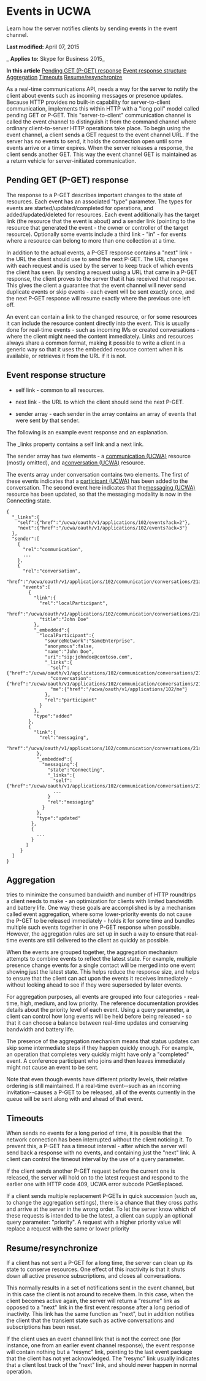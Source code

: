 
# Events in UCWA
Learn how the server notifies clients by sending events in the event channel.

 **Last modified:** April 07, 2015

 _ **Applies to:** Skype for Business 2015_

 **In this article**
[Pending GET (P-GET) response](#sectionSection0)
[Event response structure](#sectionSection1)
[Aggregation](#sectionSection2)
[Timeouts](#sectionSection3)
[Resume/resynchronize](#sectionSection4)


As a real-time communications API, needs a way for the server to notify the client about events such as incoming messages or presence updates. Because HTTP provides no built-in capability for server-to-client communication, implements this within HTTP with a "long poll" model called pending GET or P-GET. This "server-to-client" communication channel is called the event channel to distinguish it from the command channel where ordinary client-to-server HTTP operations take place. 
To begin using the event channel, a client sends a GET request to the event channel URL. If the server has no events to send, it holds the connection open until some events arrive or a timer expires. When the server releases a response, the client sends another GET. This way the event channel GET is maintained as a return vehicle for server-initiated communication. 

## Pending GET (P-GET) response
<a name="sectionSection0"> </a>

The response to a P-GET describes important changes to the state of resources. Each event has an associated "type" parameter. The types for events are started/updated/completed for operations, and added/updated/deleted for resources. Each event additionally has the target link (the resource that the event is about) and a sender link (pointing to the resource that generated the event - the owner or controller of the target resource). Optionally some events include a third link - "in" - for events where a resource can belong to more than one collection at a time. 

In addition to the actual events, a P-GET response contains a "next" link - the URL the client should use to send the next P-GET. The URL changes with each request and is used by the server to keep track of which events the client has seen. By sending a request using a URL that came in a P-GET response, the client proves to the server that it has received that response. This gives the client a guarantee that the event channel will never send duplicate events or skip events - each event will be sent exactly once, and the next P-GET response will resume exactly where the previous one left off. 

An event can contain a link to the changed resource, or for some resources it can include the resource content directly into the event. This is usually done for real-time events - such as incoming IMs or created conversations - where the client might need the content immediately. Links and resources always share a common format, making it possible to write a client in a generic way so that it uses the embedded resource content when it is available, or retrieves it from the URL if it is not. 


## Event response structure
<a name="sectionSection1"> </a>


- self link - common to all resources.
    
- next link - the URL to which the client should send the next P-GET.
    
- sender array - each sender in the array contains an array of events that were sent by that sender.
    
The following is an example event response and an explanation. 

The _links property contains a self link and a next link.

The sender array has two elements - a [communication (UCWA)](communication_ref.md) resource (mostly omitted), and a[conversation (UCWA)](conversation_ref.md) resource.

The events array under conversation contains two elements. The first of these events indicates that a [participant (UCWA)](participant_ref.md) has been added to the conversation. The second event here indicates that the[messaging (UCWA)](messaging_ref.md) resource has been updated, so that the messaging modality is now in the Connecting state.




```
{
  "_links":{
    "self":{"href":"/ucwa/oauth/v1/applications/102/events?ack=2"},
    "next":{"href":"/ucwa/oauth/v1/applications/102/events?ack=3"}
  },
  "sender":[
    {
      "rel":"communication",
      ...
    },
    {
      "rel":"conversation",
      "href":"/ucwa/oauth/v1/applications/102/communication/conversations/21a1",
      "events":[
        {
          "link":{
            "rel":"localParticipant",
            "href":"/ucwa/oauth/v1/applications/102/communication/conversations/21a1/participants/johndoe@contoso.com",
            "title":"John Doe"
          },
          "_embedded":{
            "localParticipant":{
              "sourceNetwork":"SameEnterprise",
              "anonymous":false,
              "name":"John Doe",
              "uri":"sip:johndoe@contoso.com",
              "_links":{
                "self":{"href":"/ucwa/oauth/v1/applications/102/communication/conversations/21a1/participants/johndoe@contoso.com"},
                "conversation":{"href":"/ucwa/oauth/v1/applications/102/communication/conversations/21a1"},
                "me":{"href":"/ucwa/oauth/v1/applications/102/me"}
              },
              "rel":"participant"
            }
          },
          "type":"added"
        },
        {
          "link":{
            "rel":"messaging",
            "href":"/ucwa/oauth/v1/applications/102/communication/conversations/21a1/messaging"
           },
           "_embedded":{
             "messaging":{
               "state":"Connecting",
               "_links":{
                 "self":{"href":"/ucwa/oauth/v1/applications/102/communication/conversations/21a1/messaging"},
                 ...
               }
               "rel":"messaging"
             }
           },
           "type":"updated"
         },
         {
           ...
         }
       ]
     }
  ]
}

```


## Aggregation
<a name="sectionSection2"> </a>

 tries to minimize the consumed bandwidth and number of HTTP roundtrips a client needs to make - an optimization for clients with limited bandwidth and battery life. One way these goals are accomplished is by a mechanism called event aggregation, where some lower-priority events do not cause the P-GET to be released immediately - holds it for some time and bundles multiple such events together in one P-GET response when possible. However, the aggregation rules are set up in such a way to ensure that real-time events are still delivered to the client as quickly as possible.

When the events are grouped together, the aggregation mechanism attempts to combine events to reflect the latest state. For example, multiple presence change events for a single contact will be merged into one event showing just the latest state. This helps reduce the response size, and helps to ensure that the client can act upon the events it receives immediately - without looking ahead to see if they were superseded by later events. 

For aggregation purposes, all events are grouped into four categories - real-time, high, medium, and low priority. The reference documentation provides details about the priority level of each event. Using a query parameter, a client can control how long events will be held before being released - so that it can choose a balance between real-time updates and conserving bandwidth and battery life. 

The presence of the aggregation mechanism means that status updates can skip some intermediate steps if they happen quickly enough. For example, an operation that completes very quickly might have only a "completed" event. A conference participant who joins and then leaves immediately might not cause an event to be sent.

Note that even though events have different priority levels, their relative ordering is still maintained. If a real-time event--such as an incoming invitation--causes a P-GET to be released, all of the events currently in the queue will be sent along with and ahead of that event. 


## Timeouts
<a name="sectionSection3"> </a>

When sends no events for a long period of time, it is possible that the network connection has been interrupted without the client noticing it. To prevent this, a P-GET has a timeout interval - after which the server will send back a response with no events, and containing just the "next" link. A client can control the timeout interval by the use of a query parameter. 

If the client sends another P-GET request before the current one is released, the server will hold on to the latest request and respond to the earlier one with HTTP code 409, UCWA error subcode PGetReplaced.

If a client sends multiple replacement P-GETs in quick succession (such as, to change the aggregation settings), there is a chance that they cross paths and arrive at the server in the wrong order. To let the server know which of these requests is intended to be the latest, a client can supply an optional query parameter: "priority". A request with a higher priority value will replace a request with the same or lower priority


## Resume/resynchronize
<a name="sectionSection4"> </a>

If a client has not sent a P-GET for a long time, the server can clean up its state to conserve resources. One effect of this inactivity is that it shuts down all active presence subscriptions, and closes all conversations.

This normally results in a set of notifications sent in the event channel, but in this case the client is not around to receive them. In this case, when the client becomes active again, the server will return a "resume" link as opposed to a "next" link in the first event response after a long period of inactivity. This link has the same function as "next", but in addition notifies the client that the transient state such as active conversations and subscriptions has been reset. 

If the client uses an event channel link that is not the correct one (for instance, one from an earlier event channel response), the event response will contain nothing but a "resync" link, pointing to the last event package that the client has not yet acknowledged. The "resync" link usually indicates that a client lost track of the "next" link, and should never happen in normal operation.

